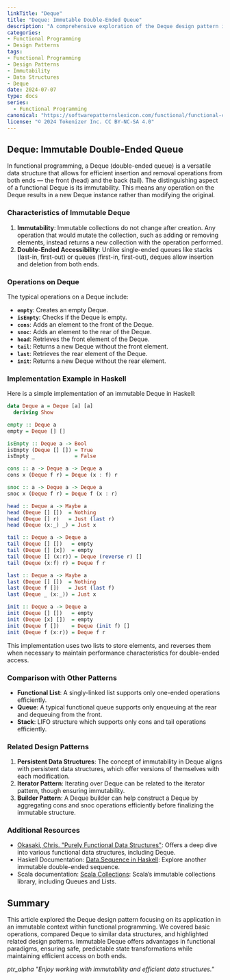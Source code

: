 ```yaml
---
linkTitle: "Deque"
title: "Deque: Immutable Double-Ended Queue"
description: "A comprehensive exploration of the Deque design pattern in functional programming, emphasizing its immutability and double-ended interface."
categories:
- Functional Programming
- Design Patterns
tags:
- Functional Programming
- Design Patterns
- Immutability
- Data Structures
- Deque
date: 2024-07-07
type: docs
series:
  - Functional Programming
canonical: "https://softwarepatternslexicon.com/functional/functional-collections-and-structures/specialized-structures/deque"
license: "© 2024 Tokenizer Inc. CC BY-NC-SA 4.0"
---
```


## Deque: Immutable Double-Ended Queue

In functional programming, a Deque (double-ended queue) is a versatile data structure that allows for efficient insertion and removal operations from both ends — the front (head) and the back (tail). The distinguishing aspect of a functional Deque is its immutability. This means any operation on the Deque results in a new Deque instance rather than modifying the original.

### Characteristics of Immutable Deque

1. **Immutability**: Immutable collections do not change after creation. Any operation that would mutate the collection, such as adding or removing elements, instead returns a new collection with the operation performed.
2. **Double-Ended Accessibility**: Unlike single-ended queues like stacks (last-in, first-out) or queues (first-in, first-out), deques allow insertion and deletion from both ends.

### Operations on Deque

The typical operations on a Deque include:

- **`empty`**: Creates an empty Deque.
- **`isEmpty`**: Checks if the Deque is empty.
- **`cons`**: Adds an element to the front of the Deque.
- **`snoc`**: Adds an element to the rear of the Deque.
- **`head`**: Retrieves the front element of the Deque.
- **`tail`**: Returns a new Deque without the front element.
- **`last`**: Retrieves the rear element of the Deque.
- **`init`**: Returns a new Deque without the rear element.

### Implementation Example in Haskell

Here is a simple implementation of an immutable Deque in Haskell:

```haskell
data Deque a = Deque [a] [a]
  deriving Show

empty :: Deque a
empty = Deque [] []

isEmpty :: Deque a -> Bool
isEmpty (Deque [] []) = True
isEmpty _             = False

cons :: a -> Deque a -> Deque a
cons x (Deque f r) = Deque (x : f) r

snoc :: a -> Deque a -> Deque a
snoc x (Deque f r) = Deque f (x : r)

head :: Deque a -> Maybe a
head (Deque [] [])  = Nothing
head (Deque [] r)   = Just (last r)
head (Deque (x:_) _) = Just x

tail :: Deque a -> Deque a
tail (Deque [] [])   = empty
tail (Deque [] [x])  = empty
tail (Deque [] (x:r)) = Deque (reverse r) []
tail (Deque (x:f) r) = Deque f r

last :: Deque a -> Maybe a
last (Deque [] [])  = Nothing
last (Deque f [])   = Just (last f)
last (Deque _ (x:_)) = Just x

init :: Deque a -> Deque a
init (Deque [] [])   = empty
init (Deque [x] [])  = empty
init (Deque f [])    = Deque (init f) []
init (Deque f (x:r)) = Deque f r
```

This implementation uses two lists to store elements, and reverses them when necessary to maintain performance characteristics for double-ended access.

### Comparison with Other Patterns

- **Functional List**: A singly-linked list supports only one-ended operations efficiently.
- **Queue**: A typical functional queue supports only enqueuing at the rear and dequeuing from the front.
- **Stack**: LIFO structure which supports only cons and tail operations efficiently.

### Related Design Patterns

1. **Persistent Data Structures**: The concept of immutability in Deque aligns with persistent data structures, which offer versions of themselves with each modification.
2. **Iterator Pattern**: Iterating over Deque can be related to the iterator pattern, though ensuring immutability.
3. **Builder Pattern**: A Deque builder can help construct a Deque by aggregating cons and snoc operations efficiently before finalizing the immutable structure.

### Additional Resources

- [Okasaki, Chris. "Purely Functional Data Structures"](https://www.cambridge.org/core/books/purely-functional-data-structures/DB550571DB016E20126BAF11DF85D7CE): Offers a deep dive into various functional data structures, including Deque.
- Haskell Documentation: [Data.Sequence in Haskell](https://hackage.haskell.org/package/containers/docs/Data-Sequence.html): Explore another immutable double-ended sequence.
- Scala documentation: [Scala Collections](https://docs.scala-lang.org/overviews/collections/introduction.html): Scala’s immutable collections library, including Queues and Lists.

## Summary

This article explored the Deque design pattern focusing on its application in an immutable context within functional programming. We covered basic operations, compared Deque to similar data structures, and highlighted related design patterns. Immutable Deque offers advantages in functional paradigms, ensuring safe, predictable state transformations while maintaining efficient access on both ends.

_ptr_alpha "Enjoy working with immutability and efficient data structures."_
